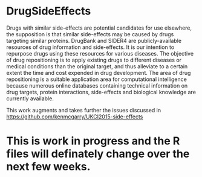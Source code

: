 # DrugSideEffects
Drugs with similar side-effects are potential candidates for use elsewhere, the supposition is that similar side-effects may be caused by drugs targeting similar proteins. 
DrugBank and SIDER4 are publicly-available resources of drug information and side-effects. It is our intention to repurpose drugs using these resources for various diseases.
The objective of drug repositioning is to apply existing drugs to different diseases or medical conditions than the original target, and thus alleviate to a certain extent the time and cost expended in drug development. The area of drug repositioning is a suitable application area for computational intelligence because numerous online databases containing technical information on drug targets, protein interactions, side-effects and biological knowledge are currently available. 

This work augments and takes further the issues discussed in https://github.com/kenmcgarry/UKCI2015-side-effects

# This is work in progress and the R files will definately change over the next few weeks.
